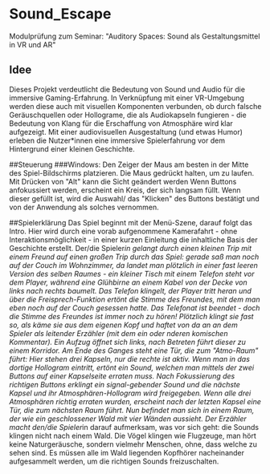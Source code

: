 # Sound_Escape
Modulprüfung zum Seminar: "Auditory Spaces: Sound als Gestaltungsmittel in VR und AR"

## Idee
Dieses Projekt verdeutlicht die Bedeutung von Sound und Audio für die immersive Gaming-Erfahrung.
In Verknüpfung mit einer VR-Umgebung werden diese auch mit visuellen Komponenten verbunden, ob durch falsche Geräuschquellen oder Hollograme, die als Audiokapseln fungieren -
die Bedeutung von Klang für die Erschaffung von Atmosphäre wird klar aufgezeigt.
Mit einer audiovisuellen Ausgestaltung (und etwas Humor) erleben die Nutzer*innen eine immersive Spielerfahrung vor dem Hintergrund einer kleinen Geschichte.



##Steuerung
###Windows:
Den Zeiger der Maus am besten in der Mitte des Spiel-Bildschirms platzieren.
Die Maus gedrückt halten, um zu laufen.
Mit Drücken von "Alt" kann die Sicht geändert werden
Wenn Buttons anfokussiert werden, erscheint ein Kreis, der sich langsam füllt.
Wenn dieser gefüllt ist, wird die Auswahl/ das "Klicken" des Buttons bestätigt und
von der Anwendung als solches vernommen.


##Spielerklärung
Das Spiel beginnt mit der Menü-Szene, darauf folgt das Intro. Hier wird durch eine vorab aufgenommene Kamerafahrt - ohne 
Interaktionsmöglichkeit - in einer kurzen Einleitung die inhaltliche Basis der Geschichte erstellt. 
Der/die Spieler*in gelangt durch einen kleinen *Trip* mit einem Freund auf einen großen Trip durch das Spiel:
gerade saß man noch auf der Couch im Wohnzimmer, da landet man plötzlich in einer fast leeren Version des selben Raumes - ein kleiner Tisch mit einem Telefon steht vor dem Player,
während eine Glühbirne an einem Kabel von der Decke von links nach rechts baumelt. Das Telefon klingelt, der Player tritt heran und über die Freisprech-Funktion ertönt die Stimme des Freundes, mit dem
man eben noch auf der Couch gesessen hatte. Das Telefonat ist beendet - doch die Stimme des Freundes ist immer noch zu hören! Plötzlich klingt sie fast so, als käme sie aus dem eigenen Kopf und haftet von da an an dem
Spieler als leitender Erzähler (mit dem ein oder nderen komischen Kommentar).
Ein Aufzug öffnet sich links, nach Betreten führt dieser zu einem Korridor. Am Ende des Ganges steht eine Tür, die zum "Atmo-Raum" führt:
Hier stehen drei Kapseln, nur die rechte ist aktiv. Wenn man in das dortige Hollogram eintritt, ertönt ein Sound, welchen man mittels der zwei Buttons auf einer Kapselseite erraten muss. 
Nach Fokussierung des richtigen Buttons erklingt ein signal-gebender Sound und die nächste Kapsel und ihr Atmosphären-Hollogram wird freigegeben.
Wenn alle drei Atmosphären richtig erraten wurden, erscheint nach der letzten Kapsel eine Tür, die zum nächsten Raum führt.
Nun befindet man sich in einem Raum, der wie ein geschlossener Wald mit vier Wänden aussieht. Der Erzähler macht den/die Spieler*in darauf aufmerksam, was vor sich geht: die Sounds klingen nicht nach einem Wald.
Die Vögel klingen wie Flugzeuge, man hört keine Naturgeräusche, sondern vielmehr Menschen, ohne, dass welche zu sehen sind. Es müssen alle im Wald liegenden Kopfhörer
nacheinander aufgesammelt werden, um die richtigen Sounds freizuschalten.
